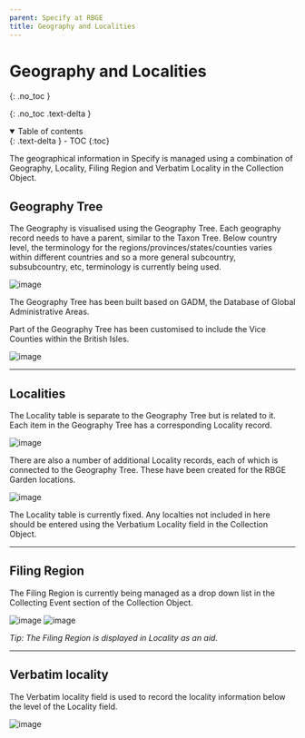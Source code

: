 ```yaml
---
parent: Specify at RBGE
title: Geography and Localities
---
```


# Geography and Localities

{: .no_toc }

  {: .no_toc .text-delta }
<details open markdown="block">
  <summary>
    Table of contents
  </summary>
  {: .text-delta }
- TOC
{:toc}
</details>

The geographical information in Specify is managed using a combination of Geography, Locality, Filing Region and Verbatim Locality in the Collection Object.

## Geography Tree

The Geography is visualised using the Geography Tree. Each geography record needs to have a parent, similar to the Taxon Tree. Below country level, the terminology for the regions/provinces/states/counties varies within different countries and so a more general subcountry, subsubcountry, etc, terminology is currently being used.

![image](https://user-images.githubusercontent.com/6713716/193112633-f747fba6-6d31-41e9-819a-a8e16a3bdbb0.png)

The Geography Tree has been built based on GADM, the Database of Global Administrative Areas.

Part of the Geography Tree has been customised to include the Vice Counties within the British Isles.

![image](https://user-images.githubusercontent.com/6713716/193114870-1b2a82dc-08d4-4413-84a8-9e572fee0849.png)

----
## Localities

The Locality table is separate to the Geography Tree but is related to it. Each item in the Geography Tree has a corresponding Locality record.

![image](https://user-images.githubusercontent.com/6713716/193120405-2c622175-e29b-4e44-9e2c-eda650f79aff.png)

There are also a number of additional Locality records, each of which is connected to the Geography Tree. These have been created for the RBGE Garden locations.

![image](https://user-images.githubusercontent.com/6713716/193120259-16e38673-e6f8-4fc3-a012-6c92fa986698.png)

The Locality table is currently fixed. Any localties not included in here should be entered using the Verbatium Locality field in the Collection Object.

----
## Filing Region

The Filing Region is currently being managed as a drop down list in the Collecting Event section of the Collection Object.

![image](https://user-images.githubusercontent.com/6713716/193121244-63018a0b-4d87-4bac-8009-8596be0623cc.png)
![image](https://user-images.githubusercontent.com/6713716/193121122-4ac651e8-c2e7-437a-8617-d129c722ac62.png)

  _Tip: The Filing Region is displayed in Locality as an aid._

----
## Verbatim locality

The Verbatim locality field is used to record the locality information below the level of the Locality field.

![image](https://user-images.githubusercontent.com/6713716/234916578-faf8fcec-632f-45a6-ae71-649ff7ff1bcc.png)
